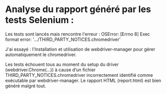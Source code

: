 # Analyse du rapport généré par les tests Selenium : 

Les tests sont lancés mais rencontre l'erreur :
OSError: [Errno 8] Exec format error: '.../THIRD_PARTY_NOTICES.chromedriver'

J'ai essayé : 
l'Installation et utilisation de webdriver-manager pour gérer automatiquement le chromedriver.

Les tests échouent tous au moment du setup du driver (webdriver.Chrome(...)) à cause d’un fichier THIRD_PARTY_NOTICES.chromedriver incorrectement identifié comme exécutable par webdriver-manager.
Le rapport HTML (report.html) est bien généré malgré tout.


